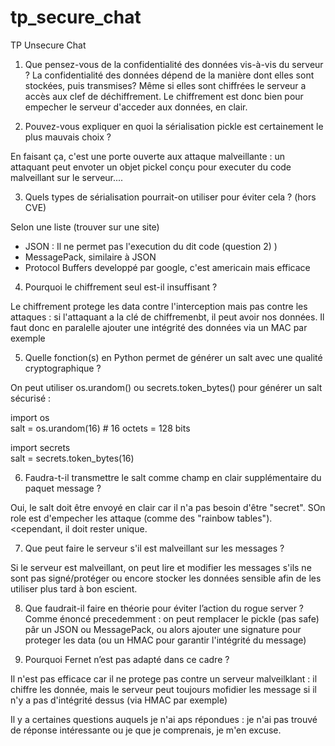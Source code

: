 # tp_secure_chat
TP Unsecure Chat

1) Que pensez-vous de la confidentialité des données vis-à-vis du serveur ?
La confidentialité des données dépend de la manière dont elles sont stockées, puis transmises? Même si elles sont chiffrées le serveur a accès aux clef de déchiffrement. Le chiffrement est donc bien pour empecher le serveur d'acceder aux données, en clair.

2) Pouvez-vous expliquer en quoi la sérialisation pickle est certainement le plus mauvais choix ?

En faisant ça, c'est une porte ouverte aux attaque malveillante : un attaquant peut envoter un objet pickel conçu pour executer du code malveillant sur le serveur....

3)  Quels types de sérialisation pourrait-on utiliser pour éviter cela ? (hors CVE)
  
Selon une liste (trouver sur une site) 
 - JSON : Il ne permet pas l'execution  du dit code (question 2) )
 - MessagePack, similaire à JSON
 - Protocol Buffers developpé par google, c'est americain mais efficace

4) Pourquoi le chiffrement seul est-il insuffisant ?
   
Le chiffrement protege les data contre l'interception mais pas contre les attaques : si l'attaquant a la clé de chiffremenbt, il peut avoir nos données. Il faut donc en paralelle ajouter une intégrité des données via un MAC par exemple

5) Quelle fonction(s) en Python permet de générer un salt avec une qualité cryptographique ?
   
On peut utiliser os.urandom() ou secrets.token_bytes() pour générer un salt sécurisé :

import os  
salt = os.urandom(16)  # 16 octets = 128 bits

import secrets  
salt = secrets.token_bytes(16)

6) Faudra-t-il transmettre le salt comme champ en clair supplémentaire du paquet message ?

Oui, le salt doit être envoyé en clair car il n'a pas besoin d'être "secret". SOn role est d'empecher les attaque (comme des "rainbow tables"). <cependant, il doit rester unique. 

7)  Que peut faire le serveur s'il est malveillant sur les messages ?

Si le serveur est malveillant, on peut lire et modifier les messages s'ils ne sont pas signé/protéger ou encore stocker les données sensible afin de les utiliser plus tard à bon escient.

8) Que faudrait-il faire en théorie pour éviter l’action du rogue server ?
   Comme énoncé precedemment : on peut remplacer le pickle (pas safe) pâr un JSON ou MessagePack, ou alors ajouter une signature pour proteger les data (ou un HMAC pour garantir l'intégrité du message)

9) Pourquoi Fernet n’est pas adapté dans ce cadre ?

 Il n'est pas efficace car il ne protege pas contre un serveur malveilklant : il chiffre les donnée, mais le serveur peut toujours mofidier les message si il n'y a pas d'intégrité dessus (via HMAC par exemple)

Il y a certaines questions auquels je n'ai aps répondues : je n'ai pas trouvé de réponse intéressante ou je que je comprenais, je m'en excuse.
